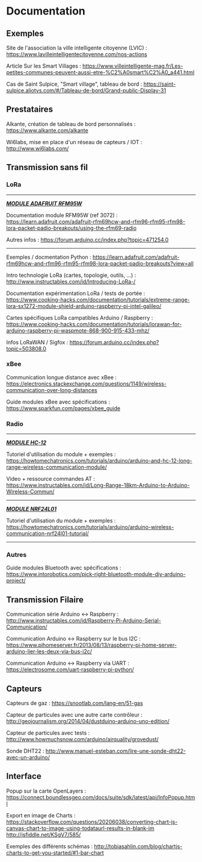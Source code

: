 # Documentation


## Exemples

Site de l'association la ville intelligente citoyenne (LVIC) :
https://www.lavilleintelligentecitoyenne.com/nos-actions

Article Sur les Smart Villages :
https://www.villeintelligente-mag.fr/Les-petites-communes-peuvent-aussi-etre-%C2%A0smart%C2%A0_a441.html

Cas de Saint Sulpice, "Smart village", tableau de bord :
https://saint-sulpice.aliotys.com/#/Tableau-de-bord/Grand-public-Display-31


## Prestataires

Alkante, création de tableau de bord personnalisés :
https://www.alkante.com/alkante

Wi6labs, mise en place d'un réseau de capteurs / IOT :
http://www.wi6labs.com/


## Transmission sans fil

### LoRa

---

***[MODULE ADAFRUIT RFM95W](./RFM95W.md)***

Documentation module RFM95W (ref 3072) :
https://learn.adafruit.com/adafruit-rfm69hcw-and-rfm96-rfm95-rfm98-lora-packet-padio-breakouts/using-the-rfm69-radio

Autres infos :
https://forum.arduino.cc/index.php?topic=471254.0

---

Exemples / docmentation Python :
https://learn.adafruit.com/adafruit-rfm69hcw-and-rfm96-rfm95-rfm98-lora-packet-padio-breakouts?view=all

Intro technologie LoRa (cartes, topologie, outils, ...) :
http://www.instructables.com/id/Introducing-LoRa-/

Documentation expérimentation LoRa / tests de portée :
https://www.cooking-hacks.com/documentation/tutorials/extreme-range-lora-sx1272-module-shield-arduino-raspberry-pi-intel-galileo/

Cartes spécifiques LoRa campatibles Arduino / Raspberry :
https://www.cooking-hacks.com/documentation/tutorials/lorawan-for-arduino-raspberry-pi-waspmote-868-900-915-433-mhz/

Infos LoRaWAN / Sigfox :
https://forum.arduino.cc/index.php?topic=503808.0

### xBee

Communication longue distance avec xBee :
https://electronics.stackexchange.com/questions/1149/wireless-communication-over-long-distances

Guide modules xBee avec spécifications :
https://www.sparkfun.com/pages/xbee_guide

### Radio

---

***[MODULE HC-12](./hc-12.md)***

Tutoriel d'utilisation du module + exemples :
https://howtomechatronics.com/tutorials/arduino/arduino-and-hc-12-long-range-wireless-communication-module/

Video + ressource commandes AT :
https://www.instructables.com/id/Long-Range-18km-Arduino-to-Arduino-Wireless-Commun/

---

***[MODULE NRF24L01](./NRF24L01.md)***

Tutoriel d'utilisation du module + exemples :
https://howtomechatronics.com/tutorials/arduino/arduino-wireless-communication-nrf24l01-tutorial/

---

### Autres

Guide modules Bluetooth avec spécifications :
https://www.intorobotics.com/pick-right-bluetooth-module-diy-arduino-project/



## Transmission Filaire

Communication série Arduino <-> Raspberry :
http://www.instructables.com/id/Raspberry-Pi-Arduino-Serial-Communication/

Communication Arduino <-> Raspberry sur le bus I2C :
https://www.pihomeserver.fr/2013/08/13/raspberry-pi-home-server-arduino-lier-les-deux-via-bus-i2c/

Communication Arduino <-> Raspberry via UART :
https://electrosome.com/uart-raspberry-pi-python/

## Capteurs

Capteurs de gaz :
https://snootlab.com/lang-en/51-gas

Capteur de particules avec une autre carte contrôleur :
http://geojournalism.org/2014/04/dustduino-arduino-uno-edition/

Capteur de particules avec tests :
http://www.howmuchsnow.com/arduino/airquality/grovedust/

Sonde DHT22 :
http://www.manuel-esteban.com/lire-une-sonde-dht22-avec-un-arduino/


## Interface

Popup sur la carte OpenLayers :
https://connect.boundlessgeo.com/docs/suite/sdk/latest/api/InfoPopup.html

Export en image de Charts :
https://stackoverflow.com/questions/20206038/converting-chart-js-canvas-chart-to-image-using-todataurl-results-in-blank-im
http://jsfiddle.net/KSgV7/585/

Exemples des différents schémas :
http://tobiasahlin.com/blog/chartjs-charts-to-get-you-started/#1-bar-chart
